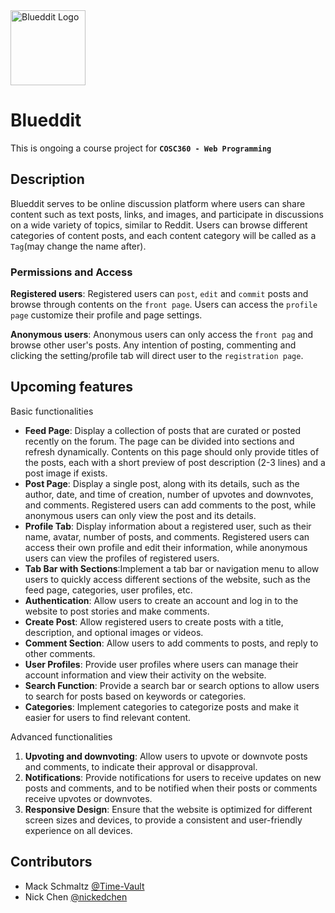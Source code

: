 <picture>
  <img src="https://user-images.githubusercontent.com/88886207/217671905-3e9c7b3d-d6de-4821-85b6-af54b38244e0.png" alt="Blueddit Logo" height="120">
</picture>

# Blueddit

This is ongoing a course project for **`COSC360 - Web Programming`**

## Description
Blueddit serves to be online discussion platform where users can share content such as text posts, links, and images, and participate in discussions on a wide variety of topics, similar to Reddit. Users can browse different categories of content posts, and each content category will be called as a `Tag`(may change the name after).

### Permissions and Access
**Registered users**: Registered users can `post`, `edit` and `commit` posts and browse through contents on the `front page`. Users can access the `profile page` customize their profile and page settings.

**Anonymous users**: Anonymous users can only access the `front pag` and browse other user's posts. Any intention of posting, commenting and clicking the setting/profile tab will direct user to the `registration page`.



## Upcoming features

Basic functionalities

- **Feed Page**: Display a collection of posts that are curated or posted recently on the forum. The page can be divided into sections and refresh dynamically. Contents on this page should only provide titles of the posts, each with a short preview of post description (2-3 lines) and a post image if exists.
- **Post Page**: Display a single post, along with its details, such as the author, date, and time of creation, number of upvotes and downvotes, and comments. Registered users can add comments to the post, while anonymous users can only view the post and its details.
- **Profile Tab**: Display information about a registered user, such as their name, avatar, number of posts, and comments. Registered users can access their own profile and edit their information, while anonymous users can view the profiles of registered users.
- **Tab Bar with Sections**:Implement a tab bar or navigation menu to allow users to quickly access different sections of the website, such as the feed page, categories, user profiles, etc.
- **Authentication**: Allow users to create an account and log in to the website to post stories and make comments.
- **Create Post**: Allow registered users to create posts with a title, description, and optional images or videos.
- **Comment Section**: Allow users to add comments to posts, and reply to other comments.
- **User Profiles**: Provide user profiles where users can manage their account information and view their activity on the website.
- **Search Function**: Provide a search bar or search options to allow users to search for posts based on keywords or categories.
- **Categories**: Implement categories to categorize posts and make it easier for users to find relevant content.

Advanced functionalities

1. **Upvoting and downvoting**: Allow users to upvote or downvote posts and comments, to indicate their approval or disapproval.
1. **Notifications**: Provide notifications for users to receive updates on new posts and comments, and to be notified when their posts or comments receive upvotes or downvotes.
1. **Responsive Design**: Ensure that the website is optimized for different screen sizes and devices, to provide a consistent and user-friendly experience on all devices.

## Contributors 

- Mack Schmaltz  [@Time-Vault](https://github.com/Time-Vault)
- Nick Chen  [@nickedchen](https://github.com/nickedchen)
